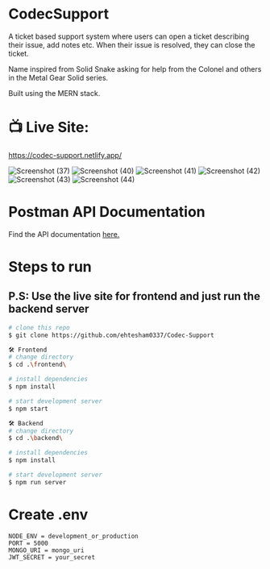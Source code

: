 # CodecSupport

A ticket based support system where users can open a ticket describing their issue, add notes etc. When their issue is resolved, they can close the ticket.

Name inspired from Solid Snake asking for help from the Colonel and others in the Metal Gear Solid series. 

Built using the MERN stack.

# 📺 Live Site: 

https://codec-support.netlify.app/

![Screenshot (37)](https://github.com/ehtesham0337/Codec-Support/assets/72091404/fc2372e4-fa3c-45e1-8dc7-20e47d1d7822)
![Screenshot (40)](https://github.com/ehtesham0337/Codec-Support/assets/72091404/7577006d-cdc8-4cae-8012-336c44f5b6a5)
![Screenshot (41)](https://github.com/ehtesham0337/Codec-Support/assets/72091404/72fbd536-fdc4-47ca-be55-9ae187841798)
![Screenshot (42)](https://github.com/ehtesham0337/Codec-Support/assets/72091404/ea0e8a11-8681-4161-beba-b944bde59bcb)
![Screenshot (43)](https://github.com/ehtesham0337/Codec-Support/assets/72091404/70669cf9-72da-4d1a-a0d0-5c4f12d0b03e)
![Screenshot (44)](https://github.com/ehtesham0337/Codec-Support/assets/72091404/8a4acd61-52a5-4386-841b-8327b01c4870)





# Postman API Documentation

Find the API documentation [here.](https://documenter.getpostman.com/view/24684635/2s9YJZ4Q1W)

# Steps to run

## P.S: Use the live site for frontend and just run the backend server

```bash
# clone this repo
$ git clone https://github.com/ehtesham0337/Codec-Support
```

```bash
🛠 Frontend
# change directory
$ cd .\frontend\

# install dependencies
$ npm install

# start development server
$ npm start
```
```bash
🛠 Backend
# change directory
$ cd .\backend\

# install dependencies
$ npm install

# start development server
$ npm run server
```

# Create .env
```
NODE_ENV = development_or_production
PORT = 5000
MONGO_URI = mongo_uri
JWT_SECRET = your_secret
```




